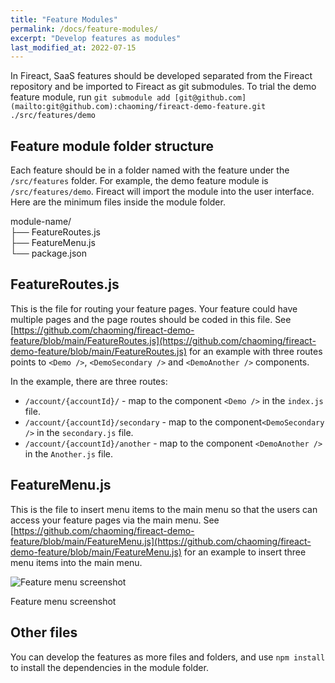 ```yaml
---
title: "Feature Modules"
permalink: /docs/feature-modules/
excerpt: "Develop features as modules"
last_modified_at: 2022-07-15
---
```


In Fireact, SaaS features should be developed separated from the Fireact repository and be imported to Fireact as git submodules. To trial the demo feature module, run `git submodule add [git@github.com](mailto:git@github.com):chaoming/fireact-demo-feature.git ./src/features/demo`

## Feature module folder structure

Each feature should be in a folder named with the feature under the `/src/features` folder. For example, the demo feature module is `/src/features/demo`. Fireact will import the module into the user interface. Here are the minimum files inside the module folder.

module-name/  
├── FeatureRoutes.js  
├── FeatureMenu.js  
└── package.json  

## FeatureRoutes.js

This is the file for routing your feature pages. Your feature could have multiple pages and the page routes should be coded in this file. See [https://github.com/chaoming/fireact-demo-feature/blob/main/FeatureRoutes.js](https://github.com/chaoming/fireact-demo-feature/blob/main/FeatureRoutes.js) for an example with three routes points to `<Demo />`, `<DemoSecondary />` and `<DemoAnother />` components.

In the example, there are three routes:

- `/account/{accountId}/` - map to the component `<Demo />` in the `index.js` file.
- `/account/{accountId}/secondary` - map to the component`<DemoSecondary />` <Demo /> in the `secondary.js` file.
- `/account/{accountId}/another` - map to the component `<DemoAnother />` in the `Another.js` file.

## FeatureMenu.js

This is the file to insert menu items to the main menu so that the users can access your feature pages via the main menu. See [https://github.com/chaoming/fireact-demo-feature/blob/main/FeatureMenu.js](https://github.com/chaoming/fireact-demo-feature/blob/main/FeatureMenu.js) for an example to insert three menu items into the main menu.

![Feature menu screenshot](/assets/images/feature_menu.png)

Feature menu screenshot

## Other files

You can develop the features as more files and folders, and use `npm install` to install the dependencies in the module folder.
